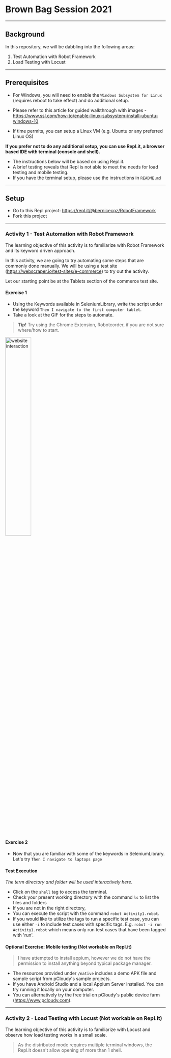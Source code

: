 # Brown Bag Session 2021
---
## Background
In this repository, we will be dabbling into the following areas:
1. Test Automation with Robot Framework
2. Load Testing with Locust
---

## Prerequisites
- For Windows, you will need to enable the `Windows Subsystem for Linux` (requires reboot to take effect) and do additional setup. 
- Please refer to this article for guided walkthrough with images - https://www.ssl.com/how-to/enable-linux-subsystem-install-ubuntu-windows-10

- If time permits, you can setup a Linux VM (e.g. Ubuntu or any preferred Linux OS)

**If you prefer not to do any additional setup, you can use Repl.it, a browser based IDE with terminal (console and shell).**
- The instructions below will be based on using Repl.it.
- A brief testing reveals that Repl is not able to meet the needs for load testing and mobile testing. 
- If you have the terminal setup, please use the instructions in `README.md`

---
## Setup
- Go to this Repl project:  https://repl.it/@bernicecpz/RobotFramework
- Fork this project

---
### Activity 1 - Test Automation with Robot Framework
The learning objective of this activity is to familiarize with Robot Framework and its keyword driven approach.

In this activity, we are going to try automating some steps that are commonly done manually. We will be using a test site (https://webscraper.io/test-sites/e-commerce) to try out the activity.

Let our starting point be at the Tablets section of the commerce test site. 

#### Exercise 1
- Using the Keywords available in SeleniumLibrary, write the script under the keyword `Then I navigate to the first computer tablet`. 
- Take a look at the GIF for the steps to automate.

> **Tip!** 
> Try using the Chrome Extension, Robotcorder, if you are not sure where/how to start. 

<img src="/img/activity1.gif" alt="website interaction" style="height:40%;" />

#### Exercise 2
- Now that you are familiar with some of the keywords in SeleniumLibrary. Let's try `Then I navigate to laptops page`

#### Test Execution 
*The term directory and folder will be used interactively here*.
- Click on the `shell` tag to access the terminal.
- Check your present working directory with the command `ls` to list the files and folders
- If you are not in the right directory, 
- You can execute the script with the command `robot Activity1.robot`. 
- If you would like to utilize the tags to run a specific test case, you can use either `-i` to include test cases with specific tags. E.g. `robot -i run Activity1.robot` which means only run test cases that have been tagged with 'run'.


#### Optional Exercise: Mobile testing (Not workable on Repl.it)
> I have attempted to install appium, however we do not have the permission to install anything beyond typical package manager.
- The resources provided under `/native` includes a demo APK file and sample script from pCloudy's sample projects. 
- If you have Android Studio and a local Appium Server installed. You can try running it locally on your computer. 
- You can alternatively try the free trial on pCloudy's public device farm (https://www.pcloudy.com).

---

### Activity 2 - Load Testing with Locust (Not workable on Repl.it)
The learning objective of this activity is to familiarize with Locust and observe how load testing works in a small scale.

> As the distributed mode requires multiple terminal windows, the Repl.it doesn't allow opening of more than 1 shell.


